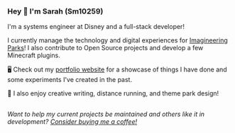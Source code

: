 ### Hey 👋 I'm Sarah (Sm10259)

I'm a systems engineer at Disney and a full-stack developer!

I currently manage the technology and digital experiences for [Imagineering Parks](https://imagineeringparks.com)! I also contribute to Open Source projects and develop a few Minecraft plugins.

🖥️ Check out my [portfolio website](http://sarahmyerson.com) for a showcase of things I have done and some experiments I've created in the past.

👻 I also enjoy creative writing, distance running, and theme park design!
##
_Want to help my current projects be maintained and others like it in development?
[Consider buying me a coffee!](https://www.buymeacoffee.com/sarahmyerson)_

<!--
**Sm10259/sm10259** is a ✨ _special_ ✨ repository because its `README.md` (this file) appears on your GitHub profile.

Here are some ideas to get you started:

- 🔭 I’m currently working on ...
- 🌱 I’m currently learning ...
- 👯 I’m looking to collaborate on ...
- 🤔 I’m looking for help with ...
- 💬 Ask me about ...
- 📫 How to reach me: ...
- 😄 Pronouns: ...
- ⚡ Fun fact: ...
-->
